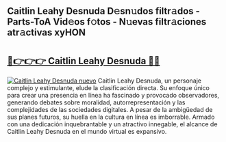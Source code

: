 ## Caitlin Leahy Desnuda D𝚎sn𝚞dos filtr𝚊dos - Parts-ToA Vid𝚎os f𝚘tos - N𝚞evas filtr𝚊ciones atr𝚊ctivas xyHON

# <h2><a href="http://mb1vhc9.tromn.icu/?c=Caitlin+Leahy+Desnuda">🔗👉👉👉 Caitlin Leahy Desnuda 🔗🔗</a></h2>

[![Caitlin Leahy Desnuda nuevo](https://i.imgur.com/pEAQMta.gif)](http://mb1vhc9.tromn.icu/?c=Caitlin+Leahy+Desnuda)
Caitlin Leahy Desnuda, un personaje complejo y estimulante, elude la clasificación directa. Su enfoque único para crear una presencia en línea ha fascinado y provocado observadores, generando debates sobre moralidad, autorrepresentación y las complejidades de las sociedades digitales. A pesar de la ambigüedad de sus planes futuros, su huella en la cultura en línea es imborrable. Armado con una dedicación inquebrantable y un atractivo innegable, el alcance de Caitlin Leahy Desnuda en el mundo virtual es expansivo.

